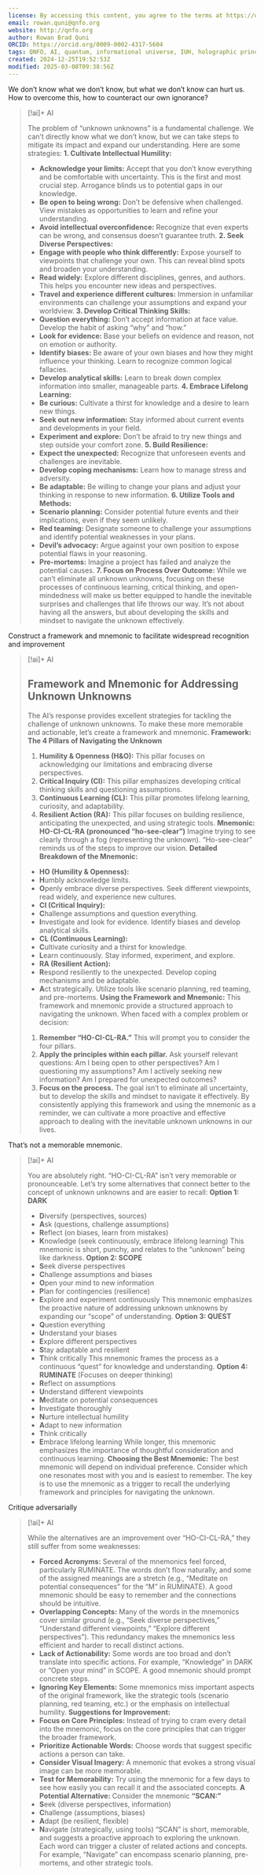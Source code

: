 ```yaml
---
license: By accessing this content, you agree to the terms at https://qnfo.org/LICENSE
email: rowan.quni@qnfo.org
website: http://qnfo.org
author: Rowan Brad Quni
ORCID: https://orcid.org/0009-0002-4317-5604
tags: QNFO, AI, quantum, informational universe, IUH, holographic principle
created: 2024-12-25T19:52:53Z
modified: 2025-03-08T09:38:56Z
---
```


We don’t know what we don’t know, but what we don’t know can hurt us. How to overcome this, how to counteract our own ignorance?

> [!ai]+ AI
>
> The problem of “unknown unknowns” is a fundamental challenge. We can’t directly know what we don’t know, but we can take steps to mitigate its impact and expand our understanding. Here are some strategies:
> **1. Cultivate Intellectual Humility:**
> - **Acknowledge your limits:** Accept that you don’t know everything and be comfortable with uncertainty. This is the first and most crucial step. Arrogance blinds us to potential gaps in our knowledge.
> - **Be open to being wrong:** Don’t be defensive when challenged. View mistakes as opportunities to learn and refine your understanding.
> - **Avoid intellectual overconfidence:** Recognize that even experts can be wrong, and consensus doesn’t guarantee truth.
> **2. Seek Diverse Perspectives:**
> - **Engage with people who think differently:** Expose yourself to viewpoints that challenge your own. This can reveal blind spots and broaden your understanding.
> - **Read widely:** Explore different disciplines, genres, and authors. This helps you encounter new ideas and perspectives.
> - **Travel and experience different cultures:** Immersion in unfamiliar environments can challenge your assumptions and expand your worldview.
> **3. Develop Critical Thinking Skills:**
> - **Question everything:** Don’t accept information at face value. Develop the habit of asking “why” and “how.”
> - **Look for evidence:** Base your beliefs on evidence and reason, not on emotion or authority.
> - **Identify biases:** Be aware of your own biases and how they might influence your thinking. Learn to recognize common logical fallacies.
> - **Develop analytical skills:** Learn to break down complex information into smaller, manageable parts.
> **4. Embrace Lifelong Learning:**
> - **Be curious:** Cultivate a thirst for knowledge and a desire to learn new things.
> - **Seek out new information:** Stay informed about current events and developments in your field.
> - **Experiment and explore:** Don’t be afraid to try new things and step outside your comfort zone.
> **5. Build Resilience:**
> - **Expect the unexpected:** Recognize that unforeseen events and challenges are inevitable.
> - **Develop coping mechanisms:** Learn how to manage stress and adversity.
> - **Be adaptable:** Be willing to change your plans and adjust your thinking in response to new information.
> **6. Utilize Tools and Methods:**
> - **Scenario planning:** Consider potential future events and their implications, even if they seem unlikely.
> - **Red teaming:** Designate someone to challenge your assumptions and identify potential weaknesses in your plans.
> - **Devil’s advocacy:** Argue against your own position to expose potential flaws in your reasoning.
> - **Pre-mortems:** Imagine a project has failed and analyze the potential causes.
> **7. Focus on Process Over Outcome:**
> While we can’t eliminate all unknown unknowns, focusing on these processes of continuous learning, critical thinking, and open-mindedness will make us better equipped to handle the inevitable surprises and challenges that life throws our way. It’s not about having all the answers, but about developing the skills and mindset to navigate the unknown effectively.

Construct a framework and mnemonic to facilitate widespread recognition and improvement

> [!ai]+ AI
>
> ## Framework and Mnemonic for Addressing Unknown Unknowns
> The AI’s response provides excellent strategies for tackling the challenge of unknown unknowns. To make these more memorable and actionable, let’s create a framework and mnemonic.
> **Framework: The 4 Pillars of Navigating the Unknown**
> 1. **Humility & Openness (H&O):** This pillar focuses on acknowledging our limitations and embracing diverse perspectives.
> 2. **Critical Inquiry (CI):** This pillar emphasizes developing critical thinking skills and questioning assumptions.
> 3. **Continuous Learning (CL):** This pillar promotes lifelong learning, curiosity, and adaptability.
> 4. **Resilient Action (RA):** This pillar focuses on building resilience, anticipating the unexpected, and using strategic tools.
> **Mnemonic: HO-CI-CL-RA (pronounced “ho-see-clear”)**
> Imagine trying to see clearly through a fog (representing the unknown). “Ho-see-clear” reminds us of the steps to improve our vision.
> **Detailed Breakdown of the Mnemonic:**
> - **HO (Humility & Openness):**
> - **H**umbly acknowledge limits.
> - **O**penly embrace diverse perspectives. Seek different viewpoints, read widely, and experience new cultures.
> - **CI (Critical Inquiry):**
> - **C**hallenge assumptions and question everything.
> - **I**nvestigate and look for evidence. Identify biases and develop analytical skills.
> - **CL (Continuous Learning):**
> - **C**ultivate curiosity and a thirst for knowledge.
> - **L**earn continuously. Stay informed, experiment, and explore.
> - **RA (Resilient Action):**
> - **R**espond resiliently to the unexpected. Develop coping mechanisms and be adaptable.
> - **A**ct strategically. Utilize tools like scenario planning, red teaming, and pre-mortems.
> **Using the Framework and Mnemonic:**
> This framework and mnemonic provide a structured approach to navigating the unknown. When faced with a complex problem or decision:
> 1. **Remember “HO-CI-CL-RA.”** This will prompt you to consider the four pillars.
> 2. **Apply the principles within each pillar.** Ask yourself relevant questions: Am I being open to other perspectives? Am I questioning my assumptions? Am I actively seeking new information? Am I prepared for unexpected outcomes?
> 3. **Focus on the process.** The goal isn’t to eliminate all uncertainty, but to develop the skills and mindset to navigate it effectively.
> By consistently applying this framework and using the mnemonic as a reminder, we can cultivate a more proactive and effective approach to dealing with the inevitable unknown unknowns in our lives.

That’s not a memorable mnemonic.

> [!ai]+ AI
>
> You are absolutely right. “HO-CI-CL-RA” isn’t very memorable or pronounceable. Let’s try some alternatives that connect better to the concept of unknown unknowns and are easier to recall:
> **Option 1: DARK**
> - **D**iversify (perspectives, sources)
> - **A**sk (questions, challenge assumptions)
> - **R**eflect (on biases, learn from mistakes)
> - **K**nowledge (seek continuously, embrace lifelong learning)
> This mnemonic is short, punchy, and relates to the “unknown” being like darkness.
> **Option 2: SCOPE**
> - **S**eek diverse perspectives
> - **C**hallenge assumptions and biases
> - **O**pen your mind to new information
> - **P**lan for contingencies (resilience)
> - **E**xplore and experiment continuously
> This mnemonic emphasizes the proactive nature of addressing unknown unknowns by expanding our “scope” of understanding.
> **Option 3: QUEST**
> - **Q**uestion everything
> - **U**nderstand your biases
> - **E**xplore different perspectives
> - **S**tay adaptable and resilient
> - **T**hink critically
> This mnemonic frames the process as a continuous “quest” for knowledge and understanding.
> **Option 4: RUMINATE** (Focuses on deeper thinking)
> - **R**eflect on assumptions
> - **U**nderstand different viewpoints
> - **M**editate on potential consequences
> - **I**nvestigate thoroughly
> - **N**urture intellectual humility
> - **A**dapt to new information
> - **T**hink critically
> - **E**mbrace lifelong learning
> While longer, this mnemonic emphasizes the importance of thoughtful consideration and continuous learning.
> **Choosing the Best Mnemonic:**
> The best mnemonic will depend on individual preference. Consider which one resonates most with you and is easiest to remember. The key is to use the mnemonic as a trigger to recall the underlying framework and principles for navigating the unknown.

Critique adversarially

> [!ai]+ AI
>
> While the alternatives are an improvement over “HO-CI-CL-RA,” they still suffer from some weaknesses:
> - **Forced Acronyms:** Several of the mnemonics feel forced, particularly RUMINATE. The words don’t flow naturally, and some of the assigned meanings are a stretch (e.g., “Meditate on potential consequences” for the “M” in RUMINATE). A good mnemonic should be easy to remember and the connections should be intuitive.
> - **Overlapping Concepts:** Many of the words in the mnemonics cover similar ground (e.g., “Seek diverse perspectives,” “Understand different viewpoints,” “Explore different perspectives”). This redundancy makes the mnemonics less efficient and harder to recall distinct actions.
> - **Lack of Actionability:** Some words are too broad and don’t translate into specific actions. For example, “Knowledge” in DARK or “Open your mind” in SCOPE. A good mnemonic should prompt concrete steps.
> - **Ignoring Key Elements:** Some mnemonics miss important aspects of the original framework, like the strategic tools (scenario planning, red teaming, etc.) or the emphasis on intellectual humility.
> **Suggestions for Improvement:**
> - **Focus on Core Principles:** Instead of trying to cram every detail into the mnemonic, focus on the core principles that can trigger the broader framework.
> - **Prioritize Actionable Words:** Choose words that suggest specific actions a person can take.
> - **Consider Visual Imagery:** A mnemonic that evokes a strong visual image can be more memorable.
> - **Test for Memorability:** Try using the mnemonic for a few days to see how easily you can recall it and the associated concepts.
> **A Potential Alternative:**
> Consider the mnemonic **“SCAN:”**
> - **S**eek (diverse perspectives, information)
> - **C**hallenge (assumptions, biases)
> - **A**dapt (be resilient, flexible)
> - **N**avigate (strategically, using tools)
> “SCAN” is short, memorable, and suggests a proactive approach to exploring the unknown. Each word can trigger a cluster of related actions and concepts. For example, “Navigate” can encompass scenario planning, pre-mortems, and other strategic tools.
